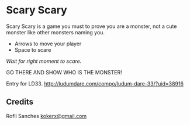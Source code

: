 # Scary Scary

Scary Scary is a game you must to prove you are a monster, not a cute monster like other monsters naming you. 
- Arrows to move your player 
- Space to scare 

*Wait for right moment to scare.*


GO THERE AND SHOW WHO IS THE MONSTER!

Entry for LD33. http://ludumdare.com/compo/ludum-dare-33/?uid=38916

## Credits

Rofli Sanches
kokerx@gmail.com 